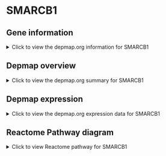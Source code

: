 <h1>SMARCB1</h1>

<h2>Gene information</h2>
<details>
  <summary>Click to view the depmap.org information for SMARCB1</summary>
  <iframe src="https://depmap.org/portal/gene/SMARCB1?tab=about" style="border:none;width:100%;height:800px"></iframe>
</details>

<h2>Depmap overview</h2>
<details>
  <summary>Click to view the depmap.org summary for SMARCB1</summary>
  <iframe src="https://depmap.org/portal/gene/SMARCB1?tab=overview" style="border:none;width:100%;height:800px"></iframe>
</details>

<h2>Depmap expression</h2>
<details>
  <summary>Click to view the depmap.org expression data for SMARCB1</summary>
  <iframe src="https://depmap.org/portal/gene/SMARCB1?tab=characterization" style="border:none;width:100%;height:800px"></iframe>
</details>



<h2>Reactome Pathway diagram</h2>
<details>
  <summary>Click to view Reactome pathway for SMARCB1</summary>
  <p>RUNX1 interacts with co-factors whose precise effect on RUNX1 targets is not known</p>
  <iframe src="https://reactome.org/PathwayBrowser/#/R-HSA-8939243" style="border:none;width:100%;height:800px"></iframe>
</details>



